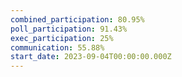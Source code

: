 ```yaml
---
combined_participation: 80.95%
poll_participation: 91.43%
exec_participation: 25%
communication: 55.88%
start_date: 2023-09-04T00:00:00.000Z
---
```


